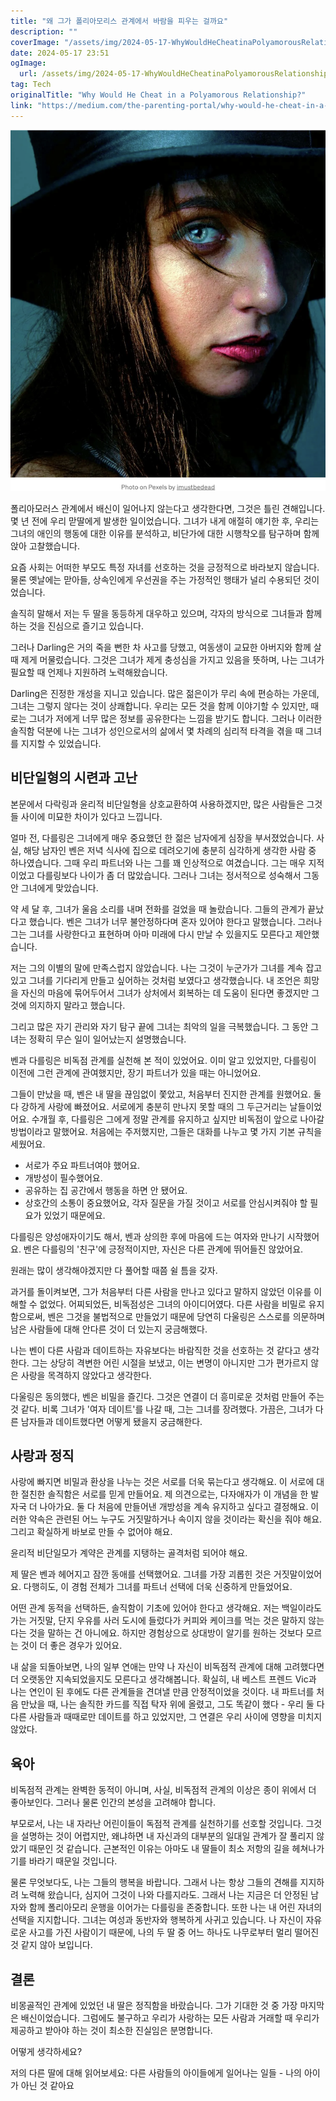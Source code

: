 ```yaml
---
title: "왜 그가 폴리아모리스 관계에서 바람을 피우는 걸까요"
description: ""
coverImage: "/assets/img/2024-05-17-WhyWouldHeCheatinaPolyamorousRelationship_0.png"
date: 2024-05-17 23:51
ogImage: 
  url: /assets/img/2024-05-17-WhyWouldHeCheatinaPolyamorousRelationship_0.png
tag: Tech
originalTitle: "Why Would He Cheat in a Polyamorous Relationship?"
link: "https://medium.com/the-parenting-portal/why-would-he-cheat-in-a-polyamorous-relationship-b34f85c4c87d"
---
```



![링크](/assets/img/2024-05-17-WhyWouldHeCheatinaPolyamorousRelationship_0.png)  

폴리아모러스 관계에서 배신이 일어나지 않는다고 생각한다면, 그것은 틀린 견해입니다. 몇 년 전에 우리 맏딸에게 발생한 일이었습니다. 그녀가 내게 애절히 얘기한 후, 우리는 그녀의 애인의 행동에 대한 이유를 분석하고, 비단가에 대한 시행착오를 탐구하며 함께 앉아 고찰했습니다.

요즘 사회는 어떠한 부모도 특정 자녀를 선호하는 것을 긍정적으로 바라보지 않습니다. 물론 옛날에는 맏아들, 상속인에게 우선권을 주는 가정적인 행태가 널리 수용되던 것이었습니다.

솔직히 말해서 저는 두 딸을 동등하게 대우하고 있으며, 각자의 방식으로 그녀들과 함께하는 것을 진심으로 즐기고 있습니다.

<div class="content-ad"></div>

그러나 Darling은 거의 죽을 뻔한 차 사고를 당했고, 여동생이 교묘한 아버지와 함께 살 때 제게 머물렀습니다. 그것은 그녀가 제게 충성심을 가지고 있음을 뜻하며, 나는 그녀가 필요할 때 언제나 지원하려 노력해왔습니다.

Darling은 진정한 개성을 지니고 있습니다. 많은 젊은이가 무리 속에 편승하는 가운데, 그녀는 그렇지 않다는 것이 상쾌합니다. 우리는 모든 것을 함께 이야기할 수 있지만, 때로는 그녀가 저에게 너무 많은 정보를 공유한다는 느낌을 받기도 합니다. 그러나 이러한 솔직함 덕분에 나는 그녀가 성인으로서의 삶에서 몇 차례의 심리적 타격을 겪을 때 그녀를 지지할 수 있었습니다.

## 비단일형의 시련과 고난

본문에서 다락링과 윤리적 비단일형을 상호교환하여 사용하겠지만, 많은 사람들은 그것들 사이에 미묘한 차이가 있다고 느낍니다.

<div class="content-ad"></div>

얼마 전, 다를링은 그녀에게 매우 중요했던 한 젊은 남자에게 심장을 부서졌었습니다. 사실, 해당 남자인 벤은 저녁 식사에 집으로 데려오기에 충분히 심각하게 생각한 사람 중 하나였습니다. 그때 우리 파트너와 나는 그를 꽤 인상적으로 여겼습니다. 그는 매우 지적이었고 다를링보다 나이가 좀 더 많았습니다. 그러나 그녀는 정서적으로 성숙해서 그동안 그녀에게 맞았습니다.

약 세 달 후, 그녀가 울음 소리를 내며 전화를 걸었을 때 놀랐습니다. 그들의 관계가 끝났다고 했습니다. 벤은 그녀가 너무 불안정하다며 혼자 있어야 한다고 말했습니다. 그러나 그는 그녀를 사랑한다고 표현하며 아마 미래에 다시 만날 수 있을지도 모른다고 제안했습니다.

저는 그의 이별의 말에 만족스럽지 않았습니다. 나는 그것이 누군가가 그녀를 계속 잡고 있고 그녀를 기다리게 만들고 싶어하는 것처럼 보였다고 생각했습니다. 내 조언은 희망을 자신의 마음에 묶어두어서 그녀가 상처에서 회복하는 데 도움이 된다면 좋겠지만 그것에 의지하지 말라고 했습니다.

그리고 많은 자기 관리와 자기 탐구 끝에 그녀는 최악의 일을 극복했습니다. 그 동안 그녀는 정확히 무슨 일이 일어났는지 설명했습니다.

<div class="content-ad"></div>

벤과 다를링은 비독점 관계를 실천해 본 적이 있었어요. 이미 알고 있었지만, 다를링이 이전에 그런 관계에 관여했지만, 장기 파트너가 있을 때는 아니었어요.

그들이 만났을 때, 벤은 내 딸을 끊임없이 쫓았고, 처음부터 진지한 관계를 원했어요. 둘 다 강하게 사랑에 빠졌어요. 서로에게 충분히 만나지 못할 때의 그 두근거리는 날들이었어요. 수개월 후, 다를링은 그에게 정말 관계를 유지하고 싶지만 비독점이 앞으로 나아갈 방법이라고 말했어요. 처음에는 주저했지만, 그들은 대화를 나누고 몇 가지 기본 규칙을 세웠어요.

- 서로가 주요 파트너여야 했어요.
- 개방성이 필수했어요. 
- 공유하는 집 공간에서 행동을 하면 안 됐어요.
- 상호간의 소통이 중요했어요, 각자 질문을 가질 것이고 서로를 안심시켜줘야 할 필요가 있었기 때문에요.

다를링은 양성애자이기도 해서, 벤과 상의한 후에 마음에 드는 여자와 만나기 시작했어요. 벤은 다를링의 '친구'에 긍정적이지만, 자신은 다른 관계에 뛰어들진 않았어요.

<div class="content-ad"></div>

원래는 많이 생각해야겠지만 다 풀어할 때쯤 쉴 틈을 갖자.

<div class="content-ad"></div>

과거를 돌이켜보면, 그가 처음부터 다른 사람을 만나고 있다고 말하지 않았던 이유를 이해할 수 없었다. 어찌되었든, 비독점성은 그녀의 아이디어였다. 다른 사람을 비밀로 유지함으로써, 벤은 그것을 불법적으로 만들었기 때문에 당연히 다울링은 스스로를 의문하며 남은 사람들에 대해 안다른 것이 더 있는지 궁금해했다.

나는 벤이 다른 사람과 데이트하는 자유보다는 바람직한 것을 선호하는 것 같다고 생각한다. 그는 상당히 격변한 어린 시절을 보냈고, 이는 변명이 아니지만 그가 편가르지 않은 사랑을 목격하지 않았다고 생각한다.

다울링은 동의했다, 벤은 비밀을 즐긴다. 그것은 연결이 더 흥미로운 것처럼 만들어 주는 것 같다. 비록 그녀가 '여자 데이트'를 나갈 때, 그는 그녀를 장려했다. 가끔은, 그녀가 다른 남자들과 데이트했다면 어떻게 됐을지 궁금해한다.

## 사랑과 정직

<div class="content-ad"></div>

사랑에 빠지면 비밀과 환상을 나누는 것은 서로를 더욱 묶는다고 생각해요. 이 서로에 대한 절친한 솔직함은 서로를 믿게 만들어요. 제 의견으로는, 다자애자가 이 개념을 한 발자국 더 나아가요. 둘 다 처음에 만들어낸 개방성을 계속 유지하고 싶다고 결정해요. 이러한 약속은 관련된 어느 누구도 거짓말하거나 속이지 않을 것이라는 확신을 줘야 해요. 그리고 확실하게 바보로 만들 수 없어야 해요.

윤리적 비단일모가 계약은 관계를 지탱하는 골격처럼 되어야 해요.

제 딸은 벤과 헤어지고 잠깐 동애를 선택했어요. 그녀를 가장 괴롭힌 것은 거짓말이었어요. 다행히도, 이 경험 전체가 그녀를 파트너 선택에 더욱 신중하게 만들었어요.

어떤 관계 동적을 선택하든, 솔직함이 기초에 있어야 한다고 생각해요. 저는 백일이라도 가는 거짓말, 단지 우유를 사러 도시에 들렀다가 커피와 케이크를 먹는 것은 말하지 않는다는 것을 말하는 건 아니에요. 하지만 경험상으로 상대방이 알기를 원하는 것보다 모르는 것이 더 좋은 경우가 있어요.

<div class="content-ad"></div>

내 삶을 되돌아보면, 나의 일부 연애는 만약 나 자신이 비독점적 관계에 대해 고려했다면 더 오랫동안 지속되었을지도 모른다고 생각해봅니다. 확실히, 내 베스트 프렌드 Vic과 나는 연인이 된 후에도 다른 관계들을 견뎌낼 만큼 안정적이었을 것이다. 내 파트너를 처음 만났을 때, 나는 솔직한 카드를 직접 탁자 위에 올렸고, 그도 똑같이 했다 - 우리 둘 다 다른 사람들과 때때로만 데이트를 하고 있었지만, 그 연결은 우리 사이에 영향을 미치지 않았다.

## 육아

비독점적 관계는 완벽한 동적이 아니며, 사실, 비독점적 관계의 이상은 종이 위에서 더 좋아보인다. 그러나 물론 인간의 본성을 고려해야 합니다.

부모로서, 나는 내 자라난 어린이들이 독점적 관계를 실천하기를 선호할 것입니다. 그것을 설명하는 것이 어렵지만, 왜냐하면 내 자신과의 대부분의 일대일 관계가 잘 풀리지 않았기 때문인 것 같습니다. 근본적인 이유는 아마도 내 딸들이 최소 저항의 길을 헤쳐나가기를 바라기 때문일 것입니다.

<div class="content-ad"></div>

물론 무엇보다도, 나는 그들의 행복을 바랍니다. 그래서 나는 항상 그들의 견해를 지지하려 노력해 왔습니다, 심지어 그것이 나와 다를지라도. 그래서 나는 지금은 더 안정된 남자와 함께 폴리아모리 운행을 이어가는 다를링을 존중합니다. 또한 나는 내 어린 자녀의 선택을 지지합니다. 그녀는 여성과 동반자와 행복하게 사귀고 있습니다. 나 자신이 자유로운 사고를 가진 사람이기 때문에, 나의 두 딸 중 어느 하나도 나무로부터 멀리 떨어진 것 같지 않아 보입니다.

## 결론

비몽골적인 관계에 있었던 내 딸은 정직함을 바랐습니다. 그가 기대한 것 중 가장 마지막은 배신이었습니다. 그럼에도 불구하고 우리가 사랑하는 모든 사람과 거래할 때 우리가 제공하고 받아야 하는 것이 최소한 진실임은 분명합니다.

어떻게 생각하세요?

<div class="content-ad"></div>

저의 다른 딸에 대해 읽어보세요: 다른 사람들의 아이들에게 일어나는 일들 - 나의 아이가 아닌 것 같아요